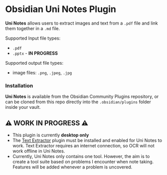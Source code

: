 # Obsidian Uni Notes Plugin

**Uni Notes** allows users to extract images and text from a `.pdf` file and link them together in a `.md` file. 

Supported Input file types:
- `.pdf`
- `.pptx` - **IN PROGRESS**

Supported output file types:
- image files: `.png`, `.jpeg`, `.jpg`

### Installation
**Uni Notes** is available from the Obsidian Community Plugins repository, or can be cloned from this repo directly into the `.obsidian/plugins` folder inside your vault.

##  ⚠️ WORK IN PROGRESS ⚠️
-  This plugin is currently **desktop only**
- The [Text Extractor](https://github.com/scambier/obsidian-text-extractor) plugin must be installed and enabled for Uni Notes to work. Text Extractor requires an internet connection, so OCR will not work offline in Uni Notes.
- Currently, Uni Notes only contains one tool. However, the aim is to create a tool suite based on problems I encounter when note taking. Features will be added whenever a problem is uncovered.


